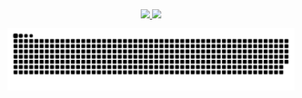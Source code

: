 <div align="center">
  <a href="https://github.com/e-serafim">
  <img height="180em" src="https://github-readme-stats.vercel.app/api?username=e-serafim&show_icons=true&theme=github_dark&include_all_commits=true&count_private=true"/>
  <img height="180em" src="https://github-readme-stats.vercel.app/api/top-langs/?username=e-serafim&layout=compact&langs_count=7&theme=github_dark"/>
</div>

<div>
  
  ![Snake animation](https://github.com/e-serafim/e-serafim/blob/output/github-contribution-grid-snake.svg)

</div>
